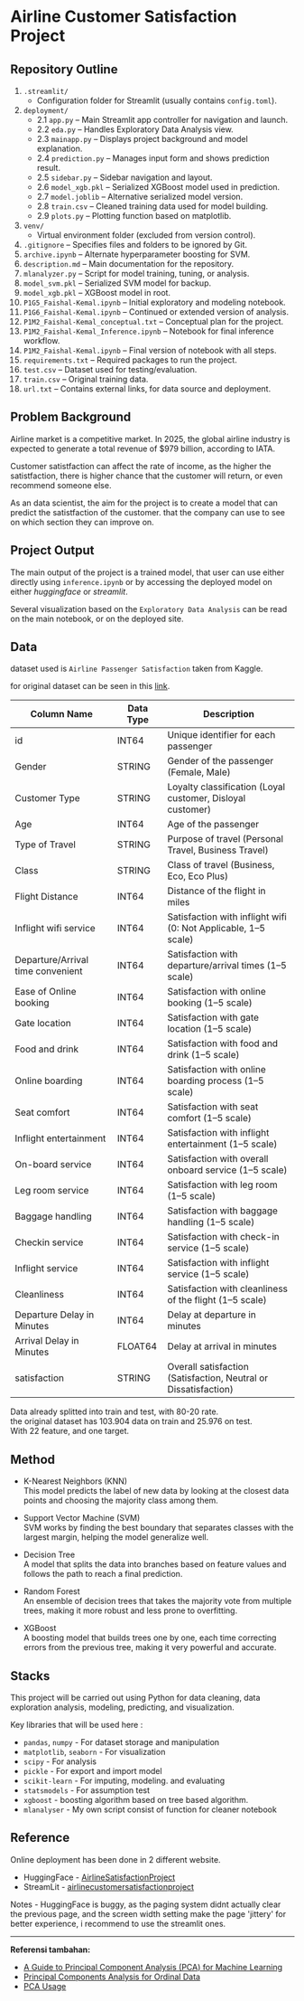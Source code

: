 # Airline Customer Satisfaction Project 

## Repository Outline
1. `.streamlit/`
   - Configuration folder for Streamlit (usually contains `config.toml`).
2. `deployment/`
   - 2.1 `app.py` – Main Streamlit app controller for navigation and launch.
   - 2.2 `eda.py` – Handles Exploratory Data Analysis view.
   - 2.3 `mainapp.py` – Displays project background and model explanation.
   - 2.4 `prediction.py` – Manages input form and shows prediction result.
   - 2.5 `sidebar.py` – Sidebar navigation and layout.
   - 2.6 `model_xgb.pkl` – Serialized XGBoost model used in prediction.
   - 2.7 `model.joblib` – Alternative serialized model version.
   - 2.8 `train.csv` – Cleaned training data used for model building.
   - 2.9 `plots.py` – Plotting function based on matplotlib.
3. `venv/`
   - Virtual environment folder (excluded from version control).
4. `.gitignore` – Specifies files and folders to be ignored by Git.
5. `archive.ipynb` – Alternate hyperparameter boosting for SVM.
6. `description.md` – Main documentation for the repository.
7. `mlanalyzer.py` – Script for model training, tuning, or analysis.
8. `model_svm.pkl` – Serialized SVM model for backup.
9. `model_xgb.pkl` – XGBoost model in root.
10. `P1G5_Faishal-Kemal.ipynb` – Initial exploratory and modeling notebook.
11. `P1G6_Faishal-Kemal.ipynb` – Continued or extended version of analysis.
12. `P1M2_Faishal-Kemal_conceptual.txt` – Conceptual plan for the project.
13. `P1M2_Faishal-Kemal_Inference.ipynb` – Notebook for final inference workflow.
14. `P1M2_Faishal-Kemal.ipynb` – Final version of notebook with all steps.
15. `requirements.txt` – Required packages to run the project.
16. `test.csv` – Dataset used for testing/evaluation.
17. `train.csv` – Original training data.
18. `url.txt` – Contains external links, for data source and deployment.

## Problem Background
Airline market is a competitive market. In 2025, the global airline industry is expected to generate a total revenue of $979 billion, according to IATA.

Customer satistfaction can affect the rate of income, as the higher the satistfaction, there is higher chance that the customer will return, or even recommend someone else.

As an data scientist, the aim for the project is to create a model that can predict the satistfaction of the customer. that the company can use to see on which section they can improve on.

## Project Output
The main output of the project is a trained model, that user can use either directly using `inference.ipynb` or by accessing the deployed model on either *huggingface* or *streamlit*.

Several visualization based on the `Exploratory Data Analysis` can be read on the main notebook, or on the deployed site.

## Data
dataset used is `Airline Passenger Satisfaction` taken from Kaggle.

for original dataset can be seen in this [link](https://www.kaggle.com/datasets/teejmahal20/airline-passenger-satisfaction/data).

| Column Name                         | Data Type | Description                                                                 |
|------------------------------------|-----------|-----------------------------------------------------------------------------|
| id                                 | INT64     | Unique identifier for each passenger                                       |
| Gender                             | STRING    | Gender of the passenger (Female, Male)                                     |
| Customer Type                      | STRING    | Loyalty classification (Loyal customer, Disloyal customer)                 |
| Age                                | INT64     | Age of the passenger                                                       |
| Type of Travel                     | STRING    | Purpose of travel (Personal Travel, Business Travel)                       |
| Class                              | STRING    | Class of travel (Business, Eco, Eco Plus)                                  |
| Flight Distance                    | INT64     | Distance of the flight in miles                                            |
| Inflight wifi service              | INT64     | Satisfaction with inflight wifi (0: Not Applicable, 1–5 scale)             |
| Departure/Arrival time convenient  | INT64     | Satisfaction with departure/arrival times (1–5 scale)                      |
| Ease of Online booking             | INT64     | Satisfaction with online booking (1–5 scale)                               |
| Gate location                      | INT64     | Satisfaction with gate location (1–5 scale)                                |
| Food and drink                     | INT64     | Satisfaction with food and drink (1–5 scale)                               |
| Online boarding                    | INT64     | Satisfaction with online boarding process (1–5 scale)                      |
| Seat comfort                       | INT64     | Satisfaction with seat comfort (1–5 scale)                                 |
| Inflight entertainment             | INT64     | Satisfaction with inflight entertainment (1–5 scale)                       |
| On-board service                   | INT64     | Satisfaction with overall onboard service (1–5 scale)                      |
| Leg room service                   | INT64     | Satisfaction with leg room (1–5 scale)                                     |
| Baggage handling                   | INT64     | Satisfaction with baggage handling (1–5 scale)                             |
| Checkin service                    | INT64     | Satisfaction with check-in service (1–5 scale)                             |
| Inflight service                   | INT64     | Satisfaction with inflight service (1–5 scale)                             |
| Cleanliness                        | INT64     | Satisfaction with cleanliness of the flight (1–5 scale)                    |
| Departure Delay in Minutes         | INT64     | Delay at departure in minutes                                              |
| Arrival Delay in Minutes           | FLOAT64   | Delay at arrival in minutes                                                |
| satisfaction                       | STRING    | Overall satisfaction (Satisfaction, Neutral or Dissatisfaction)           |

Data already splitted into train and test, with 80-20 rate. <br>
the original dataset has 103.904 data on train and 25.976 on test. <br>
With 22 feature, and one target.

## Method
- K-Nearest Neighbors (KNN) <br>
This model predicts the label of new data by looking at the closest data points and choosing the majority class among them.

- Support Vector Machine (SVM) <Br>
SVM works by finding the best boundary that separates classes with the largest margin, helping the model generalize well.

- Decision Tree <br>
A model that splits the data into branches based on feature values and follows the path to reach a final prediction.

- Random Forest <br>
An ensemble of decision trees that takes the majority vote from multiple trees, making it more robust and less prone to overfitting.

- XGBoost <BR>
A boosting model that builds trees one by one, each time correcting errors from the previous tree, making it very powerful and accurate.

## Stacks
This project will be carried out using Python for data cleaning, data exploration analysis, modeling, predicting, and visualization. 

Key libraries that will be used here :
- `pandas`, `numpy` - For dataset storage and manipulation
- `matplotlib`, `seaborn` - For visualization
- `scipy` - For analysis
- `pickle` - For export and import model
- `scikit-learn` - For imputing, modeling. and evaluating
- `statsmodels` - For assumption test
- `xgboost` - boosting algorithm based on tree based algorithm.
- `mlanalyser` - My own script consist of function for cleaner notebook

## Reference
Online deployment has been done in 2 different website.
- HuggingFace - [AirlineSatisfactionProject](https://huggingface.co/spaces/vikesaki/AirlineSatisfactionProject)
- StreamLit - [airlinecustomersatisfactionproject](https://airlinecustomersatisfactionproject.streamlit.app)

Notes - HuggingFace is buggy, as the paging system didnt actually clear the previous page, and the screen width setting make the page 'jittery'
for better experience, i recommend to use the streamlit ones.

---

**Referensi tambahan:**
- [A Guide to Principal Component Analysis (PCA) for Machine Learning](https://www.keboola.com/blog/pca-machine-learning#:~:text=PCA%20assumes%20a%20linear%20relationship,methods%20such%20as%20log%20transforms.)
- [Principal Components Analysis for Ordinal Data](https://www.researchgate.net/publication/381280495_Principal_Components_Analysis_for_Ordinal_Data_using_R)
- [PCA Usage](https://www.ibm.com/docs/en/ias?topic=pca-usage)
